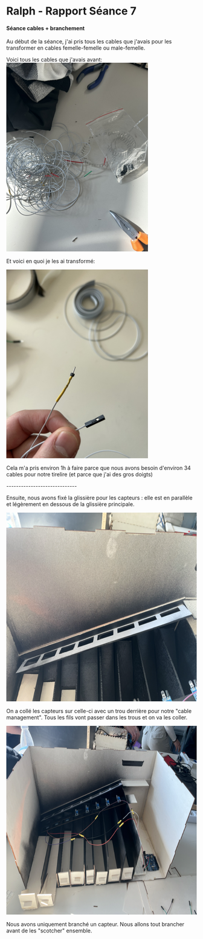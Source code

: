 <h1>Ralph - Rapport Séance 7</h1>	

<h4>Séance cables + branchement</h4>

<p> Au début de la séance, j'ai pris tous les cables que j'avais pour les transformer en cables femelle-femelle ou male-femelle. </p>
<p> Voici tous les cables que j'avais avant:
<img src="../../Images/cables.png" alt="cables avant" height="500"/></p>
<p> Et voici en quoi je les ai transformé:</p>
<img src="../../Images/Cable_fini.jpeg" alt="cables finis" height="500"/></p>

<p>Cela m'a pris environ 1h à faire parce que nous avons besoin d'environ 34 cables pour notre tirelire (et parce que j'ai des gros doigts) </p>

<p>-----------------------------</p>

<p>Ensuite, nous avons fixé la glissière pour les capteurs : elle est en parallèle et légèrement en dessous de la glissière principale.</p>
<img src="../../Images/glissiere_fixe.png" alt="2ème glissière" height="500"/></p>
<p>On a collé les capteurs sur celle-ci avec un trou derrière pour notre "cable management". Tous les fils vont passer dans les trous et on va les coller. </p>
<img src="../../Images/peinture_noir.png" alt="cables finis" height="500"/></p>
<p>Nous avons uniquement branché un capteur. Nous allons tout brancher avant de les "scotcher" ensemble.</p>
